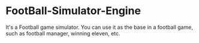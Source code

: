 # FootBall-Simulator-Engine
It's a Football game simulator. You can use it as the base in a football game, such as football manager, winning eleven, etc. 
